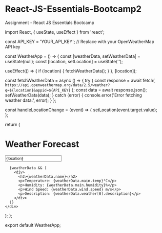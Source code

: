 # React-JS-Essentials-Bootcamp2
Assignment - React JS Essentials Bootcamp

import React, { useState, useEffect } from 'react';

const API_KEY = 'YOUR_API_KEY'; // Replace with your OpenWeatherMap API key

const WeatherApp = () => {
  const [weatherData, setWeatherData] = useState(null);
  const [location, setLocation] = useState('');

  useEffect(() => {
    if (location) {
      fetchWeatherData();
    }
  }, [location]);

  const fetchWeatherData = async () => {
    try {
      const response = await fetch(
        `https://api.openweathermap.org/data/2.5/weather?q=${location}&appid=${API_KEY}`
      );
      const data = await response.json();
      setWeatherData(data);
    } catch (error) {
      console.error('Error fetching weather data:', error);
    }
  };

  const handleLocationChange = (event) => {
    setLocation(event.target.value);
  };

  return (
    <div>
      <h1>Weather Forecast</h1>
      <input
        type="text"
        value={location}
        onChange={handleLocationChange}
        placeholder="Enter location"
      />

      {weatherData && (
        <div>
          <h2>{weatherData.name}</h2>
          <p>Temperature: {weatherData.main.temp}°C</p>
          <p>Humidity: {weatherData.main.humidity}%</p>
          <p>Wind Speed: {weatherData.wind.speed} m/s</p>
          <p>Description: {weatherData.weather[0].description}</p>
        </div>
      )}
    </div>
  );
};

export default WeatherApp;
